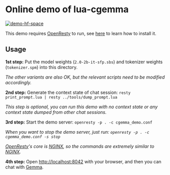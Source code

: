 # Online demo of lua-cgemma

[![demo-hf-space](https://github.com/ufownl/lua-cgemma/assets/9405195/8c71920d-fb0d-43da-b396-89a5140adbee)](https://huggingface.co/spaces/RangerUFO/lua-cgemma-demo)

This demo requires [OpenResty](https://openresty.org/) to run, see [here](https://openresty.org/en/installation.html) to learn how to install it.

## Usage

**1st step:** Put the model weights (`2.0-2b-it-sfp.sbs`) and tokenizer weights (`tokenizer.spm`) into this directory.

*The other variants are also OK, but the relevant scripts need to be modified accordingly.*

**2nd step:** Generate the context state of chat session: `resty print_prompt.lua | resty ../tools/dump_prompt.lua`

*This step is optional, you can run this demo with no context state or any context state dumped from other chat sessions.*

**3rd step:** Start the demo server: `openresty -p . -c cgemma_demo.conf`

*When you want to stop the demo server, just run: `openresty -p . -c cgemma_demo.conf -s stop`*

*[OpenResty](https://openresty.org/)'s core is [NGINX](https://nginx.org/), so the commands are extremely similar to [NGINX](https://nginx.org/).*

**4th step:** Open [http://localhost:8042](http://localhost:8042) with your browser, and then you can chat with [Gemma](https://ai.google.dev/gemma).
